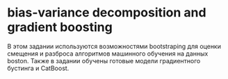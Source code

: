 # bias-variance decomposition and gradient boosting
В этом задании используются возможностями bootstraping для оценки смещения и разброса алгоритмов машинного обучения на данных boston. Также в задании обучены готовые модели градиентного бустинга и CatBoost.
